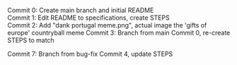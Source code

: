 Commit 0: Create main branch and initial README  
Commit 1: Edit README to specifications, create STEPS  
Commit 2: Add "dank portugal meme.png", actual image the 'gifts of europe' countryball meme
Commit 3: Branch from main Commit 0, re-create STEPS to match
  
  
  
Commit 7: Branch from bug-fix Commit 4, update STEPS  